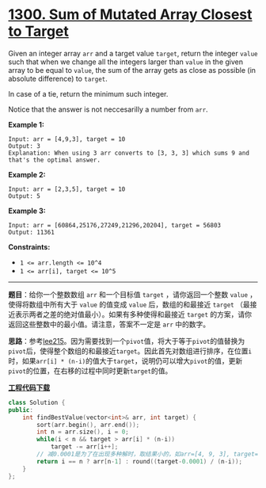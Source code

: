 # [1300. Sum of Mutated Array Closest to Target](https://leetcode.com/problems/sum-of-mutated-array-closest-to-target/)

Given an integer array `arr` and a target value `target`, return the integer `value` such that when we change all the integers larger than `value` in the given array to be equal to `value`, the sum of the array gets as close as possible (in absolute difference) to `target`.

In case of a tie, return the minimum such integer.

Notice that the answer is not neccesarilly a number from `arr`.

**Example 1:**

```
Input: arr = [4,9,3], target = 10
Output: 3
Explanation: When using 3 arr converts to [3, 3, 3] which sums 9 and that's the optimal answer.
```

**Example 2:**

```
Input: arr = [2,3,5], target = 10
Output: 5
```

**Example 3:**

```
Input: arr = [60864,25176,27249,21296,20204], target = 56803
Output: 11361
```

**Constraints:**

- `1 <= arr.length <= 10^4`
- `1 <= arr[i], target <= 10^5`

-----

**题目**：给你一个整数数组 `arr` 和一个目标值 `target` ，请你返回一个整数 `value` ，使得将数组中所有大于 `value` 的值变成 `value` 后，数组的和最接近 `target` （最接近表示两者之差的绝对值最小）。如果有多种使得和最接近 `target` 的方案，请你返回这些整数中的最小值。请注意，答案不一定是 `arr` 中的数字。

**思路**：参考[lee215](https://leetcode.com/problems/sum-of-mutated-array-closest-to-target/discuss/463306/JavaC%2B%2BPython-Just-Sort-O(nlogn))。因为需要找到一个`pivot`值，将大于等于`pivot`的值替换为`pivot`后，使得整个数组的和最接近`target`。因此首先对数组进行排序，在位置`i`时，如果`arr[i] * (n-i)`的值大于`target`，说明仍可以增大`pivot`的值，更新`pivot`的位置，在右移的过程中同时更新`target`的值。

[**工程代码下载**](https://github.com/shenkh/leetcode)

```cpp
class Solution {
public:
    int findBestValue(vector<int>& arr, int target) {
        sort(arr.begin(), arr.end());
        int n = arr.size(), i = 0;
        while(i < n && target > arr[i] * (n-i))
            target -= arr[i++];
        // 减0.0001是为了在出现多种解时，取结果小的，如arr=[4, 9, 3], target=10
        return i == n ? arr[n-1] : round((target-0.0001) / (n-i));
    }
};
```
